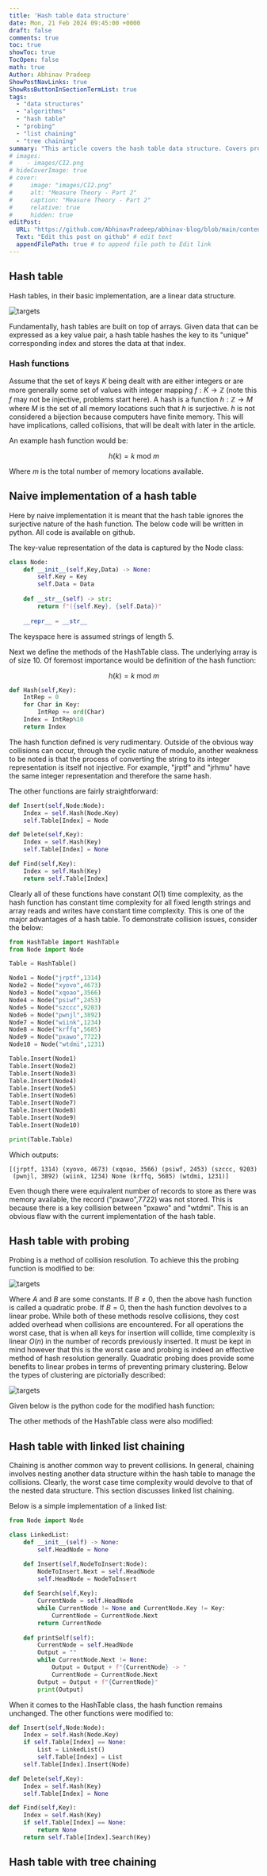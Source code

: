 ```yaml
---
title: 'Hash table data structure'
date: Mon, 21 Feb 2024 09:45:00 +0000
draft: false
comments: true
toc: true
showToc: true
TocOpen: false
math: true
Author: Abhinav Pradeep
ShowPostNavLinks: true
ShowRssButtonInSectionTermList: true
tags:  
  - "data structures"
  - "algorithms"
  - "hash table"
  - "probing"
  - "list chaining"
  - "tree chaining"
summary: "This article covers the hash table data structure. Covers probing and chaining techniques."
# images:
#    - images/CI2.png
# hideCoverImage: true
# cover:
#     image: "images/CI2.png"
#     alt: "Measure Theory - Part 2"
#     caption: "Measure Theory - Part 2"
#     relative: true
#     hidden: true
editPost:
  URL: "https://github.com/AbhinavPradeep/abhinav-blog/blob/main/content"
  Text: "Edit this post on github" # edit text
  appendFilePath: true # to append file path to Edit link
---
```


## Hash table

Hash tables, in their basic implementation, are a linear data structure. 

![targets](/HT1.png)

Fundamentally, hash tables are built on top of arrays. Given data that can be expressed as a key value pair, a hash table hashes the key to its "unique" corresponding index and stores the data at that index. 

### Hash functions

Assume that the set of keys $K$ being dealt with are either integers or are more generally some set of values with integer mapping $f:K \to \mathbb{Z} \text{ }$ (note this $f$ may not be injective, problems start here). A hash is a function $h: \mathbb{Z} \to M$ where $M$ is the set of all memory locations such that $h$ is surjective. $h$ is not considered a bijection because computers have finite memory. This will have implications, called collisions, that will be dealt with later in the article.

An example hash function would be:

$$h(k) = k \text{ mod } m$$

Where $m$ is the total number of memory locations available.

## Naive implementation of a hash table

Here by naive implementation it is meant that the hash table ignores the surjective nature of the hash function. The below code will be written in python. All code is available on github.

The key-value representation of the data is captured by the Node class:

```python
class Node:
    def __init__(self,Key,Data) -> None:
        self.Key = Key
        self.Data = Data
    
    def __str__(self) -> str:
        return f"({self.Key}, {self.Data})"
    
    __repr__ = __str__
```

The keyspace here is assumed strings of length 5. 

Next we define the methods of the HashTable class. The underlying array is of size 10. Of foremost importance would be definition of the hash function:

$$h(k) = k \text{ mod } m$$

```python
def Hash(self,Key):
    IntRep = 0
    for Char in Key:
        IntRep += ord(Char)
    Index = IntRep%10
    return Index
```

The hash function defined is very rudimentary. Outside of the obvious way collisions can occur, through the cyclic nature of modulo, another weakness to be noted is that the process of converting the string to its integer representation is itself not injective. For example, "jrptf" and "jrhmu" have the same integer representation and therefore the same hash.

The other functions are fairly straightforward:

```python
def Insert(self,Node:Node):
    Index = self.Hash(Node.Key)
    self.Table[Index] = Node

def Delete(self,Key):
    Index = self.Hash(Key)
    self.Table[Index] = None

def Find(self,Key):
    Index = self.Hash(Key)
    return self.Table[Index]
```

Clearly all of these functions have constant $O(1)$ time complexity, as the hash function has constant time complexity for all fixed length strings and array reads and writes have constant time complexity. This is one of the major advantages of a hash table. To demonstrate collision issues, consider the below:

```python
from HashTable import HashTable
from Node import Node

Table = HashTable()

Node1 = Node("jrptf",1314)
Node2 = Node("xyovo",4673)
Node3 = Node("xqoao",3566)
Node4 = Node("psiwf",2453)
Node5 = Node("szccc",9203)
Node6 = Node("pwnjl",3892)
Node7 = Node("wiink",1234)
Node8 = Node("krffq",5685)
Node9 = Node("pxawo",7722)
Node10 = Node("wtdmi",1231)

Table.Insert(Node1)
Table.Insert(Node2)
Table.Insert(Node3)
Table.Insert(Node4)
Table.Insert(Node5)
Table.Insert(Node6)
Table.Insert(Node7)
Table.Insert(Node8)
Table.Insert(Node9)
Table.Insert(Node10)

print(Table.Table)
```

Which outputs:

```terminal
[(jrptf, 1314) (xyovo, 4673) (xqoao, 3566) (psiwf, 2453) (szccc, 9203)
 (pwnjl, 3892) (wiink, 1234) None (krffq, 5685) (wtdmi, 1231)]
```

Even though there were equivalent number of records to store as there was memory available, the record ("pxawo",7722) was not stored. This is because there is a key collision between "pxawo" and "wtdmi". This is an obvious flaw with the current implementation of the hash table. 

## Hash table with probing

Probing is a method of collision resolution. To achieve this the probing function is modified to be:

![targets](/HT2.png)

<!-- $$h(k,i) = (k + Ai + Bi^2)\text{ mod } m$$ -->

Where $A$ and $B$ are some constants. If $B \neq 0$, then the above hash function is called a quadratic probe. If $B = 0$, then the hash function devolves to a linear probe. While both of these methods resolve collisions, they cost added overhead when collisions are encountered. For all operations the worst case, that is when all keys for insertion will collide, time complexity is linear $O(n)$ in the number of records previously inserted. It must be kept in mind however that this is the worst case and probing is indeed an effective method of hash resolution generally. Quadratic probing does provide some benefits to linear probes in terms of preventing primary clustering. Below the types of clustering are pictorially described:

![targets](/HT3.png)

Given below is the python code for the modified hash function:

The other methods of the HashTable class were also modified:


<!-- $$h(k,i) = (k + Ai)\text{ mod } m$$ -->

## Hash table with linked list chaining

Chaining is another common way to prevent collisions. In general, chaining involves nesting another data structure within the hash table to manage the collisions. Clearly, the worst case time complexity would devolve to that of the nested data structure. This section discusses linked list chaining.

Below is a simple implementation of a linked list:

```python
from Node import Node

class LinkedList:
    def __init__(self) -> None:
        self.HeadNode = None

    def Insert(self,NodeToInsert:Node):
        NodeToInsert.Next = self.HeadNode
        self.HeadNode = NodeToInsert
    
    def Search(self,Key):
        CurrentNode = self.HeadNode
        while CurrentNode != None and CurrentNode.Key != Key:
            CurrentNode = CurrentNode.Next
        return CurrentNode
    
    def printSelf(self):
        CurrentNode = self.HeadNode
        Output = ""
        while CurrentNode.Next != None:
            Output = Output + f"{CurrentNode} -> "
            CurrentNode = CurrentNode.Next
        Output = Output + f"{CurrentNode}"
        print(Output)
```
When it comes to the HashTable class, the hash function remains unchanged. The other functions were modified to:

```python
def Insert(self,Node:Node):
    Index = self.Hash(Node.Key)
    if self.Table[Index] == None:
        List = LinkedList()
        self.Table[Index] = List
    self.Table[Index].Insert(Node)

def Delete(self,Key):
    Index = self.Hash(Key)
    self.Table[Index] = None

def Find(self,Key):
    Index = self.Hash(Key)
    if self.Table[Index] == None:
        return None
    return self.Table[Index].Search(Key)
```


## Hash table with tree chaining